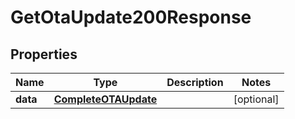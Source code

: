 

# GetOtaUpdate200Response


## Properties

| Name | Type | Description | Notes |
|------------ | ------------- | ------------- | -------------|
|**data** | [**CompleteOTAUpdate**](CompleteOTAUpdate.md) |  |  [optional] |



